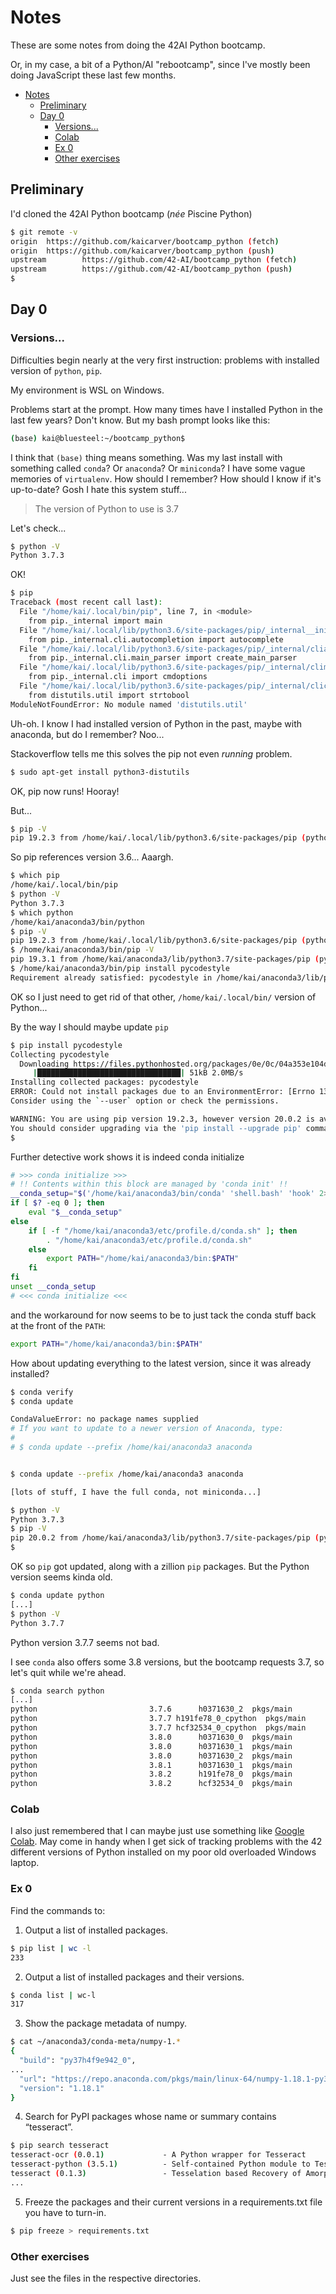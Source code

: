 # Notes

These are some notes from doing the 42AI Python bootcamp.

Or, in my case, a bit of a Python/AI "rebootcamp", since I've mostly been doing JavaScript these last few months.

- [Notes](#notes)
  - [Preliminary](#preliminary)
  - [Day 0](#day-0)
    - [Versions...](#versions)
    - [Colab](#colab)
    - [Ex 0](#ex-0)
    - [Other exercises](#other-exercises)

## Preliminary

I'd cloned the 42AI Python bootcamp (_née_ Piscine Python)

```bash
$ git remote -v
origin  https://github.com/kaicarver/bootcamp_python (fetch)
origin  https://github.com/kaicarver/bootcamp_python (push)
upstream        https://github.com/42-AI/bootcamp_python (fetch)
upstream        https://github.com/42-AI/bootcamp_python (push)
$
```

## Day 0

### Versions...

Difficulties begin nearly at the very first instruction:  problems with installed version of `python`, `pip`.

My environment is WSL on Windows.

Problems start at the prompt. How many times have I installed Python in the last few years? Don't know. But my bash prompt looks like this:

```bash
(base) kai@bluesteel:~/bootcamp_python$ 
```

I think that `(base)` thing means something. Was my last install with something called `conda`? Or `anaconda`? Or `miniconda`? I have some vague memories of `virtualenv`. How should I remember? How should I know if it's up-to-date? Gosh I hate this system stuff...

> The version of Python to use is 3.7

Let's check...

```bash
$ python -V
Python 3.7.3
```

OK!

```bash
$ pip
Traceback (most recent call last):
  File "/home/kai/.local/bin/pip", line 7, in <module>
    from pip._internal import main
  File "/home/kai/.local/lib/python3.6/site-packages/pip/_internal__init__.py", line 40, in <module>
    from pip._internal.cli.autocompletion import autocomplete
  File "/home/kai/.local/lib/python3.6/site-packages/pip/_internal/cliautocompletion.py", line 8, in <module>
    from pip._internal.cli.main_parser import create_main_parser
  File "/home/kai/.local/lib/python3.6/site-packages/pip/_internal/climain_parser.py", line 7, in <module>
    from pip._internal.cli import cmdoptions
  File "/home/kai/.local/lib/python3.6/site-packages/pip/_internal/clicmdoptions.py", line 15, in <module>
    from distutils.util import strtobool
ModuleNotFoundError: No module named 'distutils.util'
```

Uh-oh. I know I had installed version of Python in the past, maybe with anaconda, but do I remember? Noo...

Stackoverflow tells me this solves the pip not even _running_ problem.

```bash
$ sudo apt-get install python3-distutils
```

OK, pip now runs! Hooray!

But...

```bash
$ pip -V 
pip 19.2.3 from /home/kai/.local/lib/python3.6/site-packages/pip (python 3.6) 
```

So pip references version 3.6... Aaargh.

```bash
$ which pip
/home/kai/.local/bin/pip
$ python -V
Python 3.7.3
$ which python
/home/kai/anaconda3/bin/python
$ pip -V
pip 19.2.3 from /home/kai/.local/lib/python3.6/site-packages/pip (python 3.6)
$ /home/kai/anaconda3/bin/pip -V
pip 19.3.1 from /home/kai/anaconda3/lib/python3.7/site-packages/pip (python 3.7)
$ /home/kai/anaconda3/bin/pip install pycodestyle
Requirement already satisfied: pycodestyle in /home/kai/anaconda3/lib/python3.7/site-packages (2.5.0)
```

OK so I just need to get rid of that other, `/home/kai/.local/bin/` version of Python...

By the way I should maybe update `pip`

```bash
$ pip install pycodestyle
Collecting pycodestyle
  Downloading https://files.pythonhosted.org/packages/0e/0c/04a353e104d2f324f8ee5f4b32012618c1c86dd79e52a433b64fceed511b/pycodestyle-2.5.0-py2.py3-none-any.whl (51kB)
     |████████████████████████████████| 51kB 2.0MB/s
Installing collected packages: pycodestyle
ERROR: Could not install packages due to an EnvironmentError: [Errno 13] Permission denied: '/usr/local/lib/python3.6/dist-packages/pycodestyle.py'
Consider using the `--user` option or check the permissions.

WARNING: You are using pip version 19.2.3, however version 20.0.2 is available.
You should consider upgrading via the 'pip install --upgrade pip' command.
$
```

Further detective work shows it is indeed conda initialize

```bash
# >>> conda initialize >>>
# !! Contents within this block are managed by 'conda init' !!
__conda_setup="$('/home/kai/anaconda3/bin/conda' 'shell.bash' 'hook' 2> /dev/null)"
if [ $? -eq 0 ]; then
    eval "$__conda_setup"
else
    if [ -f "/home/kai/anaconda3/etc/profile.d/conda.sh" ]; then
        . "/home/kai/anaconda3/etc/profile.d/conda.sh"
    else
        export PATH="/home/kai/anaconda3/bin:$PATH"
    fi
fi
unset __conda_setup
# <<< conda initialize <<<
```

and the workaround for now seems to be to just tack the conda stuff back at the front of the `PATH`:

```bash
export PATH="/home/kai/anaconda3/bin:$PATH"
```

How about updating everything to the latest version, since it was already installed?

```bash
$ conda verify
$ conda update

CondaValueError: no package names supplied
# If you want to update to a newer version of Anaconda, type:
#
# $ conda update --prefix /home/kai/anaconda3 anaconda


$ conda update --prefix /home/kai/anaconda3 anaconda

[lots of stuff, I have the full conda, not miniconda...]

$ python -V
Python 3.7.3
$ pip -V
pip 20.0.2 from /home/kai/anaconda3/lib/python3.7/site-packages/pip (python 3.7)
$
```

OK so `pip` got updated, along with a zillion `pip` packages. But the Python version seems kinda old.

```bash
$ conda update python
[...]
$ python -V
Python 3.7.7
```

Python version 3.7.7 seems not bad.

I see `conda` also offers some 3.8 versions, but the bootcamp requests 3.7, so let's quit while we're ahead.

```bash
$ conda search python
[...]
python                         3.7.6      h0371630_2  pkgs/main
python                         3.7.7 h191fe78_0_cpython  pkgs/main
python                         3.7.7 hcf32534_0_cpython  pkgs/main
python                         3.8.0      h0371630_0  pkgs/main
python                         3.8.0      h0371630_1  pkgs/main
python                         3.8.0      h0371630_2  pkgs/main
python                         3.8.1      h0371630_1  pkgs/main
python                         3.8.2      h191fe78_0  pkgs/main
python                         3.8.2      hcf32534_0  pkgs/main
```

### Colab

I also just remembered that I can maybe just use something like [Google Colab](https://colab.research.google.com/). May come in handy when I get sick of tracking problems with the 42 different versions of Python installed on my poor old overloaded Windows laptop.

### Ex 0

Find the commands to:

1. Output a list of installed packages.

```bash
$ pip list | wc -l
233
```

2. Output a list of installed packages and their versions.

```bash
$ conda list | wc-l
317
```

3. Show the package metadata of numpy.

```bash
$ cat ~/anaconda3/conda-meta/numpy-1.*
{
  "build": "py37h4f9e942_0",
...
  "url": "https://repo.anaconda.com/pkgs/main/linux-64/numpy-1.18.1-py37h4f9e942_0.conda",
  "version": "1.18.1"
}
```

4. Search for PyPI packages whose name or summary contains “tesseract”.

```bash
$ pip search tesseract
tesseract-ocr (0.0.1)             - A Python wrapper for Tesseract
tesseract-python (3.5.1)          - Self-contained Python module to Tesseract.
tesseract (0.1.3)                 - Tesselation based Recovery of Amorphous halo Concentrations
...
```

5. Freeze the packages and their current versions in a requirements.txt file you have to turn-in.

```bash
$ pip freeze > requirements.txt
```

### Other exercises

Just see the files in the respective directories.

